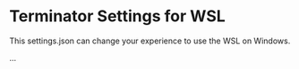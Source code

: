 # Terminator Settings for WSL

This settings.json can change your experience to use the WSL on Windows. 

...
